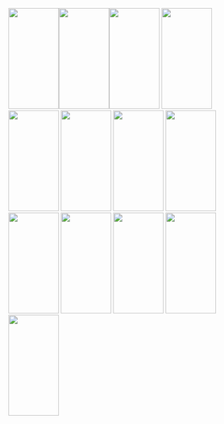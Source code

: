 <img src="https://i.ibb.co/z8fF4bP/Screenshot-20231105-081736.jpg" width =100 height=200><img src="https://i.ibb.co/6H6wvbh/Screenshot-20231105-081744.jpg" width =100 height=200><img src="https://i.ibb.co/5hyGKyg/Screenshot-20231105-081750.jpg"   width =100 height=200>
<img src= "https://i.ibb.co/rs1hwKR/Screenshot-20231105-081803.jpg" width =100 height=200>
<img src="https://i.ibb.co/z8fF4bP/Screenshot-20231105-081736.jpg" width =100 height=200>
<img src="https://i.ibb.co/z8fF4bP/Screenshot-20231105-081736.jpg" width =100 height=200>
<img src="https://i.ibb.co/z8fF4bP/Screenshot-20231105-081736.jpg" width =100 height=200>
<img src="https://i.ibb.co/z8fF4bP/Screenshot-20231105-081736.jpg" width =100 height=200>
<img src="https://i.ibb.co/z8fF4bP/Screenshot-20231105-081736.jpg" width =100 height=200>
<img src="https://i.ibb.co/z8fF4bP/Screenshot-20231105-081736.jpg" width =100 height=200>
<img src="https://i.ibb.co/z8fF4bP/Screenshot-20231105-081736.jpg" width =100 height=200>
<img src="https://i.ibb.co/z8fF4bP/Screenshot-20231105-081736.jpg" width =100 height=200>
<img src="https://i.ibb.co/z8fF4bP/Screenshot-20231105-081736.jpg" width =100 height=200>
